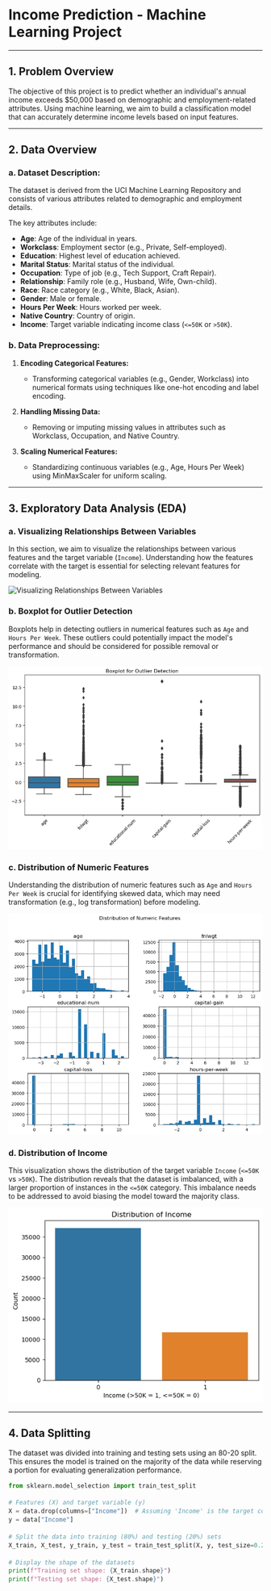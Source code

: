# **Income Prediction - Machine Learning Project**

---

## **1. Problem Overview**

The objective of this project is to predict whether an individual's annual income exceeds $50,000 based on demographic and employment-related attributes. Using machine learning, we aim to build a classification model that can accurately determine income levels based on input features.

---

## **2. Data Overview**

### **a. Dataset Description:**
The dataset is derived from the UCI Machine Learning Repository and consists of various attributes related to demographic and employment details. 

The key attributes include:
- **Age**: Age of the individual in years.
- **Workclass**: Employment sector (e.g., Private, Self-employed).
- **Education**: Highest level of education achieved.
- **Marital Status**: Marital status of the individual.
- **Occupation**: Type of job (e.g., Tech Support, Craft Repair).
- **Relationship**: Family role (e.g., Husband, Wife, Own-child).
- **Race**: Race category (e.g., White, Black, Asian).
- **Gender**: Male or female.
- **Hours Per Week**: Hours worked per week.
- **Native Country**: Country of origin.
- **Income**: Target variable indicating income class (`<=50K` or `>50K`).

### **b. Data Preprocessing:**
1. **Encoding Categorical Features:** 
   - Transforming categorical variables (e.g., Gender, Workclass) into numerical formats using techniques like one-hot encoding and label encoding.
   
2. **Handling Missing Data:**
   - Removing or imputing missing values in attributes such as Workclass, Occupation, and Native Country.
   
3. **Scaling Numerical Features:**
   - Standardizing continuous variables (e.g., Age, Hours Per Week) using MinMaxScaler for uniform scaling.

---

## **3. Exploratory Data Analysis (EDA)**

### **a. Visualizing Relationships Between Variables**
In this section, we aim to visualize the relationships between various features and the target variable (`Income`). Understanding how the features correlate with the target is essential for selecting relevant features for modeling.

![Visualizing Relationships Between Variables](visualize_relationships_between_variables.png)

### **b. Boxplot for Outlier Detection**
Boxplots help in detecting outliers in numerical features such as `Age` and `Hours Per Week`. These outliers could potentially impact the model's performance and should be considered for possible removal or transformation.

![Boxplot for Outlier Detection](boxplot_for_outlier_detection.png)

### **c. Distribution of Numeric Features**
Understanding the distribution of numeric features such as `Age` and `Hours Per Week` is crucial for identifying skewed data, which may need transformation (e.g., log transformation) before modeling.

![Distribution of Numeric Features](distribution_of_numeric_features.png)

### **d. Distribution of Income**
This visualization shows the distribution of the target variable `Income` (`<=50K` vs `>50K`). The distribution reveals that the dataset is imbalanced, with a larger proportion of instances in the `<=50K` category. This imbalance needs to be addressed to avoid biasing the model toward the majority class.

![Distribution of Income](distribution_of_income.png)

---

## **4. Data Splitting**

The dataset was divided into training and testing sets using an 80-20 split. This ensures the model is trained on the majority of the data while reserving a portion for evaluating generalization performance.

```python
from sklearn.model_selection import train_test_split

# Features (X) and target variable (y)
X = data.drop(columns=["Income"])  # Assuming 'Income' is the target column
y = data["Income"]

# Split the data into training (80%) and testing (20%) sets
X_train, X_test, y_train, y_test = train_test_split(X, y, test_size=0.2, random_state=42)

# Display the shape of the datasets
print(f"Training set shape: {X_train.shape}")
print(f"Testing set shape: {X_test.shape}")
